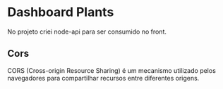 # Dashboard Plants
No projeto criei node-api para ser consumido no front. 


## Cors
CORS (Cross-origin Resource Sharing) é um mecanismo utilizado pelos navegadores para compartilhar recursos entre diferentes origens. 




 